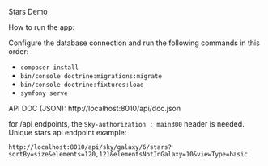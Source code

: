 Stars Demo

How to run the app:

Configure the database connection and run the following commands in this order:

- `composer install`
- `bin/console doctrine:migrations:migrate`
- `bin/console doctrine:fixtures:load`
- `symfony serve`


API DOC (JSON):
http://localhost:8010/api/doc.json

for /api endpoints, the 
`Sky-authorization : main300` header is needed.
Unique stars api endpoint example:

`http://localhost:8010/api/sky/galaxy/6/stars?sortBy=size&elements=120,121&elementsNotInGalaxy=10&viewType=basic`
